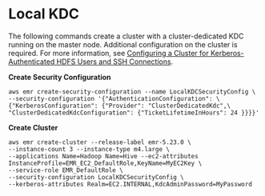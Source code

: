 # Local KDC<a name="emr-kerberos-example-local-kdc"></a>

The following commands create a cluster with a cluster\-dedicated KDC running on the master node\. Additional configuration on the cluster is required\. For more information, see [Configuring a Cluster for Kerberos\-Authenticated HDFS Users and SSH Connections](emr-kerberos-configuration-users.md)\.

**Create Security Configuration**

```
aws emr create-security-configuration --name LocalKDCSecurityConfig \
--security-configuration '{"AuthenticationConfiguration": \
{"KerberosConfiguration": {"Provider": "ClusterDedicatedKdc",\
"ClusterDedicatedKdcConfiguration": {"TicketLifetimeInHours": 24 }}}}'
```

**Create Cluster**

```
aws emr create-cluster --release-label emr-5.23.0 \
--instance-count 3 --instance-type m4.large \
--applications Name=Hadoop Name=Hive --ec2-attributes InstanceProfile=EMR_EC2_DefaultRole,KeyName=MyEC2Key \
--service-role EMR_DefaultRole \
--security-configuration LocalKDCSecurityConfig \
--kerberos-attributes Realm=EC2.INTERNAL,KdcAdminPassword=MyPassword
```